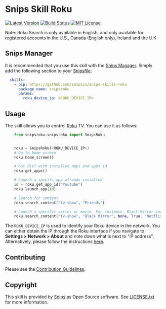 # Snips Skill Roku

[![Latest Version](https://img.shields.io/pypi/v/snipsroku.svg)](https://pypi.python.org/pypi/snipsroku/)
[![Build Status](https://travis-ci.org/snipsco/snips-skill-roku.svg)](https://travis-ci.org/snipsco/snips-skill-roku)
[![MIT License](https://img.shields.io/badge/license-MIT-blue.svg)](https://raw.githubusercontent.com/snipsco/snips-skill-roku/master/LICENSE.txt)

Note: Roku Search is only available in English, and only available for registered accounts in the U.S., Canada (English only), Ireland and the U.K


## Snips Manager

It is recommended that you use this skill with the [Snips Manager](https://github.com/snipsco/snipsmanager). Simply add the following section to your [Snipsfile](https://github.com/snipsco/snipsmanager/wiki/The-Snipsfile):

~~~yaml
  skills:
    - pip: https://github.com/snipsco/snips-skills-roku
      package_name: snipsroku
      params:
        roku_device_ip: <ROKU_DEVICE_IP>
~~~

## Usage

The skill allows you to control [Roku](https://www.roku.com/) TV. You can use it as follows:

~~~python
    from snipsroku.snipsroku import SnipsRoku


    roku = SnipsRoku(<ROKU_DEVICE_IP>)
    # Go to home screen
    roku.home_screen()

    # Get dict with installed apps and apps id
    roku.get_apps()

    # Launch a specifc app already installed
    id = roku.get_app_id("Youtube")
    roku.launch_app(id)

    # Search for content
    roku.search_content("tv-show", "Friends")

    # Launch a specific series or movie. For instance, Black Mirror season 4
    roku.search_content("tv-show", "Black Mirror", None, True, "Netflix", 4)
~~~


The `ROKU_DEVICE_IP` is used to identify your Roku device in the network. You can either obtain the IP through the Roku interface
if you navigate to **Settings > Network > About** and note down what is next to "IP address". Alternatively, please follow the instructions
 [here](https://sdkdocs.roku.com/display/sdkdoc/External+Control+API#ExternalControlAPI-SSDP(SimpleServiceDiscoveryProtocol)).

## Contributing

Please see the [Contribution Guidelines](https://github.com/snipsco/snips-skill-roku/blob/master/CONTRIBUTING.md).

## Copyright

This skill is provided by [Snips](https://www.snips.ai) as Open Source software. See [LICENSE.txt](https://github.com/snipsco/snips-skill-roku/blob/master/LICENSE.txt) for more
information.
